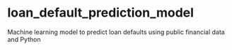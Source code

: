 # loan_default_prediction_model
Machine learning model to predict loan defaults using public financial data and Python
